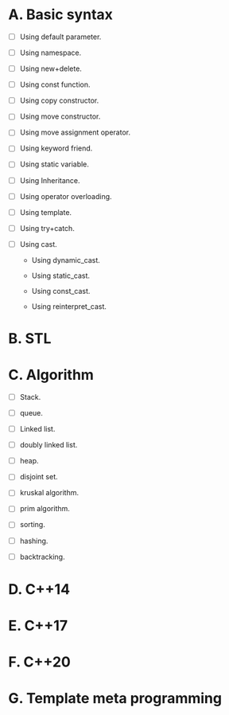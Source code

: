 # A. Basic syntax

- [ ] Using default parameter.

- [ ] Using namespace.

- [ ] Using new+delete.

- [ ] Using const function.

- [ ] Using copy constructor.

- [ ] Using move constructor.

- [ ] Using move assignment operator.

- [ ] Using keyword friend.

- [ ] Using static variable.

- [ ] Using Inheritance.

- [ ] Using operator overloading.

- [ ] Using template.

- [ ] Using try+catch.

- [ ] Using cast.
  
  - Using dynamic_cast.
  
  - Using static_cast.
  
  - Using const_cast.
  
  - Using reinterpret_cast.

# B. STL

# C. Algorithm

- [ ] Stack.

- [ ] queue.

- [ ] Linked list.

- [ ] doubly linked list.

- [ ] heap. 

- [ ] disjoint set.

- [ ] kruskal algorithm.

- [ ] prim algorithm.

- [ ] sorting.

- [ ] hashing.

- [ ] backtracking.

# D. C++14

# E.  C++17

# F.  C++20

# G. Template meta programming
